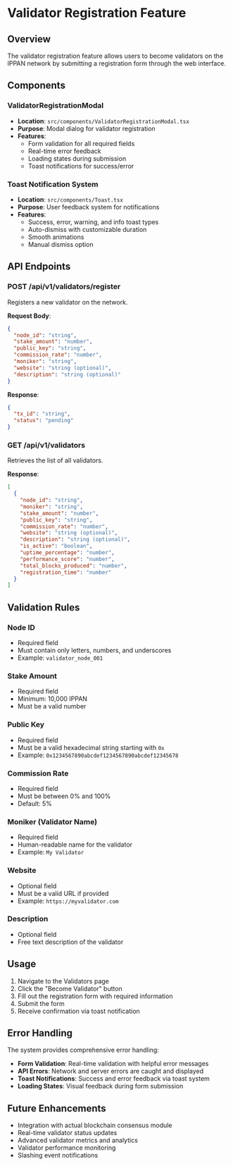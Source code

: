 # Validator Registration Feature

## Overview
The validator registration feature allows users to become validators on the IPPAN network by submitting a registration form through the web interface.

## Components

### ValidatorRegistrationModal
- **Location**: `src/components/ValidatorRegistrationModal.tsx`
- **Purpose**: Modal dialog for validator registration
- **Features**:
  - Form validation for all required fields
  - Real-time error feedback
  - Loading states during submission
  - Toast notifications for success/error

### Toast Notification System
- **Location**: `src/components/Toast.tsx`
- **Purpose**: User feedback system for notifications
- **Features**:
  - Success, error, warning, and info toast types
  - Auto-dismiss with customizable duration
  - Smooth animations
  - Manual dismiss option

## API Endpoints

### POST /api/v1/validators/register
Registers a new validator on the network.

**Request Body**:
```json
{
  "node_id": "string",
  "stake_amount": "number",
  "public_key": "string",
  "commission_rate": "number",
  "moniker": "string",
  "website": "string (optional)",
  "description": "string (optional)"
}
```

**Response**:
```json
{
  "tx_id": "string",
  "status": "pending"
}
```

### GET /api/v1/validators
Retrieves the list of all validators.

**Response**:
```json
[
  {
    "node_id": "string",
    "moniker": "string",
    "stake_amount": "number",
    "public_key": "string",
    "commission_rate": "number",
    "website": "string (optional)",
    "description": "string (optional)",
    "is_active": "boolean",
    "uptime_percentage": "number",
    "performance_score": "number",
    "total_blocks_produced": "number",
    "registration_time": "number"
  }
]
```

## Validation Rules

### Node ID
- Required field
- Must contain only letters, numbers, and underscores
- Example: `validator_node_001`

### Stake Amount
- Required field
- Minimum: 10,000 IPPAN
- Must be a valid number

### Public Key
- Required field
- Must be a valid hexadecimal string starting with `0x`
- Example: `0x1234567890abcdef1234567890abcdef12345678`

### Commission Rate
- Required field
- Must be between 0% and 100%
- Default: 5%

### Moniker (Validator Name)
- Required field
- Human-readable name for the validator
- Example: `My Validator`

### Website
- Optional field
- Must be a valid URL if provided
- Example: `https://myvalidator.com`

### Description
- Optional field
- Free text description of the validator

## Usage

1. Navigate to the Validators page
2. Click the "Become Validator" button
3. Fill out the registration form with required information
4. Submit the form
5. Receive confirmation via toast notification

## Error Handling

The system provides comprehensive error handling:

- **Form Validation**: Real-time validation with helpful error messages
- **API Errors**: Network and server errors are caught and displayed
- **Toast Notifications**: Success and error feedback via toast system
- **Loading States**: Visual feedback during form submission

## Future Enhancements

- Integration with actual blockchain consensus module
- Real-time validator status updates
- Advanced validator metrics and analytics
- Validator performance monitoring
- Slashing event notifications
